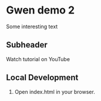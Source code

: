 # Gwen demo 2

Some interesting text

## Subheader

Watch tutorial on YouTube

## Local Development

1. Open index.html in your browser.
